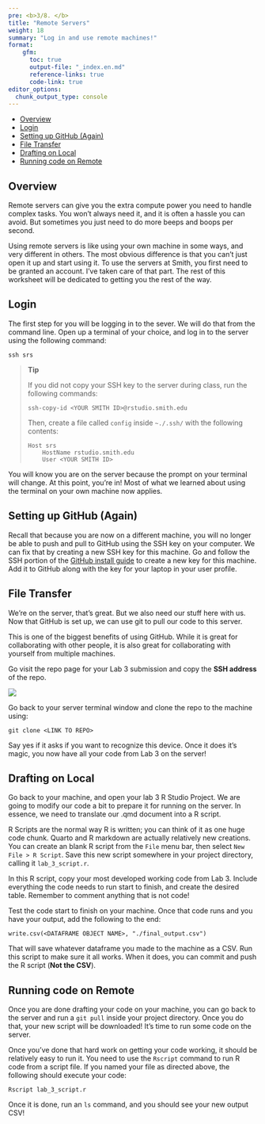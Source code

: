 ```yaml
---
pre: <b>3/8. </b>
title: "Remote Servers"
weight: 18
summary: "Log in and use remote machines!"
format:
    gfm:
      toc: true
      output-file: "_index.en.md"
      reference-links: true
      code-link: true
editor_options: 
  chunk_output_type: console
---
```


- [Overview][]
- [Login][]
- [Setting up GitHub (Again)][]
- [File Transfer][]
- [Drafting on Local][]
- [Running code on Remote][]

## Overview

Remote servers can give you the extra compute power you need to handle
complex tasks. You won’t always need it, and it is often a hassle you
can avoid. But sometimes you just need to do more beeps and boops per
second.

Using remote servers is like using your own machine in some ways, and
very different in others. The most obvious difference is that you can’t
just open it up and start using it. To use the servers at Smith, you
first need to be granted an account. I’ve taken care of that part. The
rest of this worksheet will be dedicated to getting you the rest of the
way.

## Login

The first step for you will be logging in to the sever. We will do that
from the command line. Open up a terminal of your choice, and log in to
the server using the following command:

    ssh srs

<div>

> **Tip**
>
> If you did not copy your SSH key to the server during class, run the
> following commands:
>
>     ssh-copy-id <YOUR SMITH ID>@rstudio.smith.edu
>
> Then, create a file called `config` inside `~./.ssh/` with the
> following contents:
>
>     Host srs
>         HostName rstudio.smith.edu
>         User <YOUR SMITH ID>

</div>

You will know you are on the server because the prompt on your terminal
will change. At this point, you’re in! Most of what we learned about
using the terminal on your own machine now applies.

## Setting up GitHub (Again)

Recall that because you are now on a different machine, you will no
longer be able to push and pull to GitHub using the SSH key on your
computer. We can fix that by creating a new SSH key for this machine. Go
and follow the SSH portion of the [GitHub install guide][] to create a
new key for this machine. Add it to GitHub along with the key for your
laptop in your user profile.

## File Transfer

We’re on the server, that’s great. But we also need our stuff here with
us. Now that GitHub is set up, we can use git to pull our code to this
server.

This is one of the biggest benefits of using GitHub. While it is great
for collaborating with other people, it is also great for collaborating
with yourself from multiple machines.

Go visit the repo page for your Lab 3 submission and copy the **SSH
address** of the repo.

![][1]

Go back to your server terminal window and clone the repo to the machine
using:

    git clone <LINK TO REPO>

Say yes if it asks if you want to recognize this device. Once it does
it’s magic, you now have all your code from Lab 3 on the server!

## Drafting on Local

Go back to your machine, and open your lab 3 R Studio Project. We are
going to modify our code a bit to prepare it for running on the server.
In essence, we need to translate our .qmd document into a R script.

R Scripts are the normal way R is written; you can think of it as one
huge code chunk. Quarto and R markdown are actually relatively new
creations. You can create an blank R script from the `File` menu bar,
then select `New File > R Script`. Save this new script somewhere in
your project directory, calling it `lab_3_script.r`.

In this R script, copy your most developed working code from Lab 3.
Include everything the code needs to run start to finish, and create the
desired table. Remember to comment anything that is not code!

Test the code start to finish on your machine. Once that code runs and
you have your output, add the following to the end:

    write.csv(<DATAFRAME OBJECT NAME>, "./final_output.csv")

That will save whatever dataframe you made to the machine as a CSV. Run
this script to make sure it all works. When it does, you can commit and
push the R script (**Not the CSV**).

## Running code on Remote

Once you are done drafting your code on your machine, you can go back to
the server and run a `git pull` inside your project directory. Once you
do that, your new script will be downloaded! It’s time to run some code
on the server.

Once you’ve done that hard work on getting your code working, it should
be relatively easy to run it. You need to use the `Rscript` command to
run R code from a script file. If you named your file as directed above,
the following should execute your code:

    Rscript lab_3_script.r

Once it is done, run an `ls` command, and you should see your new output
CSV!

  [Overview]: #overview
  [Login]: #login
  [Setting up GitHub (Again)]: #setting-up-github-again
  [File Transfer]: #file-transfer
  [Drafting on Local]: #drafting-on-local
  [Running code on Remote]: #running-code-on-remote
  [GitHub install guide]: https://adv-r-programming.github.io/Adv-R-Reader/install_guide/github/#creating-ssh-keys-and-adding-to-github
  [1]: img/github_repo.png
